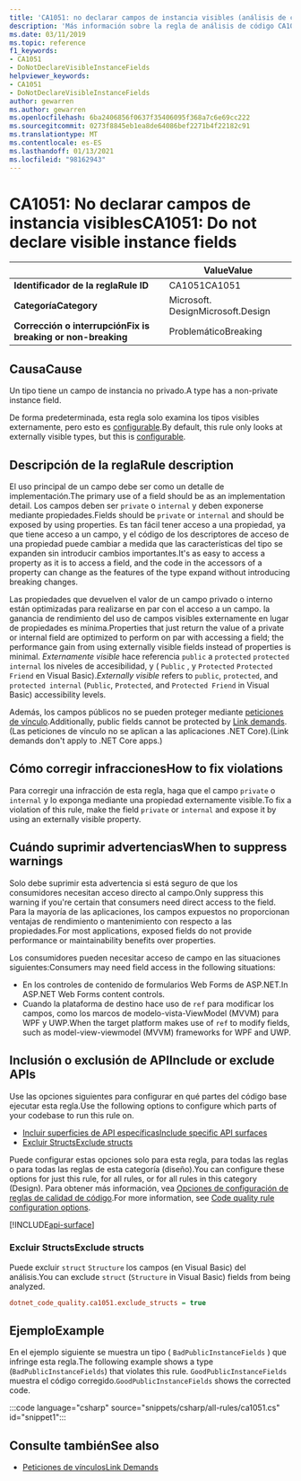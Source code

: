 ```yaml
---
title: 'CA1051: no declarar campos de instancia visibles (análisis de código)'
description: 'Más información sobre la regla de análisis de código CA1051: no declarar campos de instancia visibles'
ms.date: 03/11/2019
ms.topic: reference
f1_keywords:
- CA1051
- DoNotDeclareVisibleInstanceFields
helpviewer_keywords:
- CA1051
- DoNotDeclareVisibleInstanceFields
author: gewarren
ms.author: gewarren
ms.openlocfilehash: 6ba2406856f0637f35406095f368a7c6e69cc222
ms.sourcegitcommit: 0273f8845eb1ea8de64086bef2271b4f22182c91
ms.translationtype: MT
ms.contentlocale: es-ES
ms.lasthandoff: 01/13/2021
ms.locfileid: "98162943"
---
```

# <a name="ca1051-do-not-declare-visible-instance-fields"></a><span data-ttu-id="aed82-103">CA1051: No declarar campos de instancia visibles</span><span class="sxs-lookup"><span data-stu-id="aed82-103">CA1051: Do not declare visible instance fields</span></span>

| | <span data-ttu-id="aed82-104">Value</span><span class="sxs-lookup"><span data-stu-id="aed82-104">Value</span></span> |
|-|-|
| <span data-ttu-id="aed82-105">**Identificador de la regla**</span><span class="sxs-lookup"><span data-stu-id="aed82-105">**Rule ID**</span></span> |<span data-ttu-id="aed82-106">CA1051</span><span class="sxs-lookup"><span data-stu-id="aed82-106">CA1051</span></span>|
| <span data-ttu-id="aed82-107">**Categoría**</span><span class="sxs-lookup"><span data-stu-id="aed82-107">**Category**</span></span> |<span data-ttu-id="aed82-108">Microsoft. Design</span><span class="sxs-lookup"><span data-stu-id="aed82-108">Microsoft.Design</span></span>|
| <span data-ttu-id="aed82-109">**Corrección o interrupción**</span><span class="sxs-lookup"><span data-stu-id="aed82-109">**Fix is breaking or non-breaking**</span></span> |<span data-ttu-id="aed82-110">Problemático</span><span class="sxs-lookup"><span data-stu-id="aed82-110">Breaking</span></span>|

## <a name="cause"></a><span data-ttu-id="aed82-111">Causa</span><span class="sxs-lookup"><span data-stu-id="aed82-111">Cause</span></span>

<span data-ttu-id="aed82-112">Un tipo tiene un campo de instancia no privado.</span><span class="sxs-lookup"><span data-stu-id="aed82-112">A type has a non-private instance field.</span></span>

<span data-ttu-id="aed82-113">De forma predeterminada, esta regla solo examina los tipos visibles externamente, pero esto es [configurable](#include-or-exclude-apis).</span><span class="sxs-lookup"><span data-stu-id="aed82-113">By default, this rule only looks at externally visible types, but this is [configurable](#include-or-exclude-apis).</span></span>

## <a name="rule-description"></a><span data-ttu-id="aed82-114">Descripción de la regla</span><span class="sxs-lookup"><span data-stu-id="aed82-114">Rule description</span></span>

<span data-ttu-id="aed82-115">El uso principal de un campo debe ser como un detalle de implementación.</span><span class="sxs-lookup"><span data-stu-id="aed82-115">The primary use of a field should be as an implementation detail.</span></span> <span data-ttu-id="aed82-116">Los campos deben ser `private` o `internal` y deben exponerse mediante propiedades.</span><span class="sxs-lookup"><span data-stu-id="aed82-116">Fields should be `private` or `internal` and should be exposed by using properties.</span></span> <span data-ttu-id="aed82-117">Es tan fácil tener acceso a una propiedad, ya que tiene acceso a un campo, y el código de los descriptores de acceso de una propiedad puede cambiar a medida que las características del tipo se expanden sin introducir cambios importantes.</span><span class="sxs-lookup"><span data-stu-id="aed82-117">It's as easy to access a property as it is to access a field, and the code in the accessors of a property can change as the features of the type expand without introducing breaking changes.</span></span>

<span data-ttu-id="aed82-118">Las propiedades que devuelven el valor de un campo privado o interno están optimizadas para realizarse en par con el acceso a un campo. la ganancia de rendimiento del uso de campos visibles externamente en lugar de propiedades es mínima.</span><span class="sxs-lookup"><span data-stu-id="aed82-118">Properties that just return the value of a private or internal field are optimized to perform on par with accessing a field; the performance gain from using externally visible fields instead of properties is minimal.</span></span> <span data-ttu-id="aed82-119">*Externamente visible* hace referencia `public` a `protected` `protected internal` los niveles de accesibilidad, y ( `Public` , y `Protected` `Protected Friend` en Visual Basic).</span><span class="sxs-lookup"><span data-stu-id="aed82-119">*Externally visible* refers to `public`, `protected`, and `protected internal` (`Public`, `Protected`, and `Protected Friend` in Visual Basic) accessibility levels.</span></span>

<span data-ttu-id="aed82-120">Además, los campos públicos no se pueden proteger mediante [peticiones de vínculo](../../../framework/misc/link-demands.md).</span><span class="sxs-lookup"><span data-stu-id="aed82-120">Additionally, public fields cannot be protected by [Link demands](../../../framework/misc/link-demands.md).</span></span> <span data-ttu-id="aed82-121">(Las peticiones de vínculo no se aplican a las aplicaciones .NET Core).</span><span class="sxs-lookup"><span data-stu-id="aed82-121">(Link demands don't apply to .NET Core apps.)</span></span>

## <a name="how-to-fix-violations"></a><span data-ttu-id="aed82-122">Cómo corregir infracciones</span><span class="sxs-lookup"><span data-stu-id="aed82-122">How to fix violations</span></span>

<span data-ttu-id="aed82-123">Para corregir una infracción de esta regla, haga que el campo `private` o `internal` y lo exponga mediante una propiedad externamente visible.</span><span class="sxs-lookup"><span data-stu-id="aed82-123">To fix a violation of this rule, make the field `private` or `internal` and expose it by using an externally visible property.</span></span>

## <a name="when-to-suppress-warnings"></a><span data-ttu-id="aed82-124">Cuándo suprimir advertencias</span><span class="sxs-lookup"><span data-stu-id="aed82-124">When to suppress warnings</span></span>

<span data-ttu-id="aed82-125">Solo debe suprimir esta advertencia si está seguro de que los consumidores necesitan acceso directo al campo.</span><span class="sxs-lookup"><span data-stu-id="aed82-125">Only suppress this warning if you're certain that consumers need direct access to the field.</span></span> <span data-ttu-id="aed82-126">Para la mayoría de las aplicaciones, los campos expuestos no proporcionan ventajas de rendimiento o mantenimiento con respecto a las propiedades.</span><span class="sxs-lookup"><span data-stu-id="aed82-126">For most applications, exposed fields do not provide performance or maintainability benefits over properties.</span></span>

<span data-ttu-id="aed82-127">Los consumidores pueden necesitar acceso de campo en las situaciones siguientes:</span><span class="sxs-lookup"><span data-stu-id="aed82-127">Consumers may need field access in the following situations:</span></span>

- <span data-ttu-id="aed82-128">En los controles de contenido de formularios Web Forms de ASP.NET.</span><span class="sxs-lookup"><span data-stu-id="aed82-128">In ASP.NET Web Forms content controls.</span></span>
- <span data-ttu-id="aed82-129">Cuando la plataforma de destino hace uso de `ref` para modificar los campos, como los marcos de modelo-vista-ViewModel (MVVM) para WPF y UWP.</span><span class="sxs-lookup"><span data-stu-id="aed82-129">When the target platform makes use of `ref` to modify fields, such as model-view-viewmodel (MVVM) frameworks for WPF and UWP.</span></span>

## <a name="include-or-exclude-apis"></a><span data-ttu-id="aed82-130">Inclusión o exclusión de API</span><span class="sxs-lookup"><span data-stu-id="aed82-130">Include or exclude APIs</span></span>

<span data-ttu-id="aed82-131">Use las opciones siguientes para configurar en qué partes del código base ejecutar esta regla.</span><span class="sxs-lookup"><span data-stu-id="aed82-131">Use the following options to configure which parts of your codebase to run this rule on.</span></span>

- [<span data-ttu-id="aed82-132">Incluir superficies de API específicas</span><span class="sxs-lookup"><span data-stu-id="aed82-132">Include specific API surfaces</span></span>](#include-specific-api-surfaces)
- [<span data-ttu-id="aed82-133">Excluir Structs</span><span class="sxs-lookup"><span data-stu-id="aed82-133">Exclude structs</span></span>](#exclude-structs)

<span data-ttu-id="aed82-134">Puede configurar estas opciones solo para esta regla, para todas las reglas o para todas las reglas de esta categoría (diseño).</span><span class="sxs-lookup"><span data-stu-id="aed82-134">You can configure these options for just this rule, for all rules, or for all rules in this category (Design).</span></span> <span data-ttu-id="aed82-135">Para obtener más información, vea [Opciones de configuración de reglas de calidad de código](../code-quality-rule-options.md).</span><span class="sxs-lookup"><span data-stu-id="aed82-135">For more information, see [Code quality rule configuration options](../code-quality-rule-options.md).</span></span>

[!INCLUDE[api-surface](~/includes/code-analysis/api-surface.md)]

### <a name="exclude-structs"></a><span data-ttu-id="aed82-136">Excluir Structs</span><span class="sxs-lookup"><span data-stu-id="aed82-136">Exclude structs</span></span>

<span data-ttu-id="aed82-137">Puede excluir `struct` `Structure` los campos (en Visual Basic) del análisis.</span><span class="sxs-lookup"><span data-stu-id="aed82-137">You can exclude `struct` (`Structure` in Visual Basic) fields from being analyzed.</span></span>

```ini
dotnet_code_quality.ca1051.exclude_structs = true
```

## <a name="example"></a><span data-ttu-id="aed82-138">Ejemplo</span><span class="sxs-lookup"><span data-stu-id="aed82-138">Example</span></span>

<span data-ttu-id="aed82-139">En el ejemplo siguiente se muestra un tipo ( `BadPublicInstanceFields` ) que infringe esta regla.</span><span class="sxs-lookup"><span data-stu-id="aed82-139">The following example shows a type (`BadPublicInstanceFields`) that violates this rule.</span></span> <span data-ttu-id="aed82-140">`GoodPublicInstanceFields` muestra el código corregido.</span><span class="sxs-lookup"><span data-stu-id="aed82-140">`GoodPublicInstanceFields` shows the corrected code.</span></span>

:::code language="csharp" source="snippets/csharp/all-rules/ca1051.cs" id="snippet1":::

## <a name="see-also"></a><span data-ttu-id="aed82-141">Consulte también</span><span class="sxs-lookup"><span data-stu-id="aed82-141">See also</span></span>

- [<span data-ttu-id="aed82-142">Peticiones de vínculos</span><span class="sxs-lookup"><span data-stu-id="aed82-142">Link Demands</span></span>](../../../framework/misc/link-demands.md)

